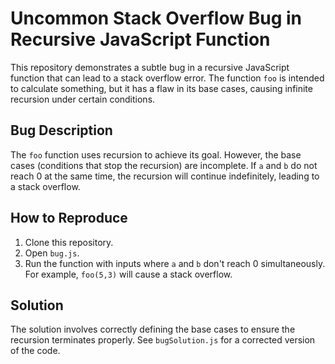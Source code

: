 # Uncommon Stack Overflow Bug in Recursive JavaScript Function

This repository demonstrates a subtle bug in a recursive JavaScript function that can lead to a stack overflow error. The function `foo` is intended to calculate something, but it has a flaw in its base cases, causing infinite recursion under certain conditions.

## Bug Description

The `foo` function uses recursion to achieve its goal. However, the base cases (conditions that stop the recursion) are incomplete. If `a` and `b` do not reach 0 at the same time, the recursion will continue indefinitely, leading to a stack overflow.

## How to Reproduce

1. Clone this repository.
2. Open `bug.js`.
3. Run the function with inputs where `a` and `b` don't reach 0 simultaneously.  For example, `foo(5,3)` will cause a stack overflow.

## Solution

The solution involves correctly defining the base cases to ensure the recursion terminates properly. See `bugSolution.js` for a corrected version of the code.